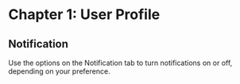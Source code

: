 # Chapter 1: User Profile
## Notification

Use the options on the Notification tab to turn notifications on or off, depending on your preference.
